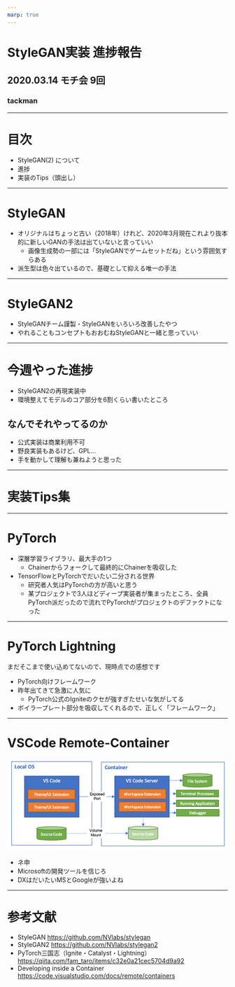 ```yaml
---
marp: true
---
```


# StyleGAN実装 進捗報告

## 2020.03.14 モチ会 9回

### tackman

---

# 目次

- StyleGAN(2) について
- 進捗
- 実装のTips（頭出し）

---

# StyleGAN

- オリジナルはちょっと古い（2018年）けれど、2020年3月現在これより抜本的に新しいGANの手法は出ていないと言っていい
  - 画像生成勢の一部には「StyleGANでゲームセットだね」という雰囲気すらある
- 派生型は色々出ているので、基礎として抑える唯一の手法

---

# StyleGAN2

- StyleGANチーム謹製・StyleGANをいろいろ改善したやつ
- やれることもコンセプトもおおむねStyleGANと一緒と思っていい

---

# 今週やった進捗

- StyleGAN2の再現実装中
- 環境整えてモデルのコア部分を6割くらい書いたところ

## なんでそれやってるのか

- 公式実装は商業利用不可
- 野良実装もあるけど、GPL…
- 手を動かして理解も兼ねようと思った

---

# 実装Tips集

---

# PyTorch

- 深層学習ライブラリ、最大手の1つ
  - Chainerからフォークして最終的にChainerを吸収した
- TensorFlowとPyTorchでだいたい二分される世界
  - 研究者人気はPyTorchの方が高いと思う
  - 某プロジェクトで3人ほどディープ実装者が集まったところ、全員PyTorch派だったので流れでPyTorchがプロジェクトのデファクトになった

---

# PyTorch Lightning

まだそこまで使い込めてないので、現時点での感想です

- PyTorch向けフレームワーク
- 昨年出てきて急激に人気に
  - PyTorch公式のIgniteのクセが強すぎたせいな気がしてる
- ボイラープレート部分を吸収してくれるので、正しく「フレームワーク」

---

# VSCode Remote-Container

![](./architecture-containers.png "https://code.visualstudio.com/docs/remote/containersより引用")

- ネ申
- Microsoftの開発ツールを信じろ
- DXはだいたいMSとGoogleが強いよね

---

# 参考文献

- StyleGAN https://github.com/NVlabs/stylegan
- StyleGAN2 https://github.com/NVlabs/stylegan2
- PyTorch三国志（Ignite・Catalyst・Lightning） https://qiita.com/fam_taro/items/c32e0a21cec5704d9a92
- Developing inside a Container https://code.visualstudio.com/docs/remote/containers